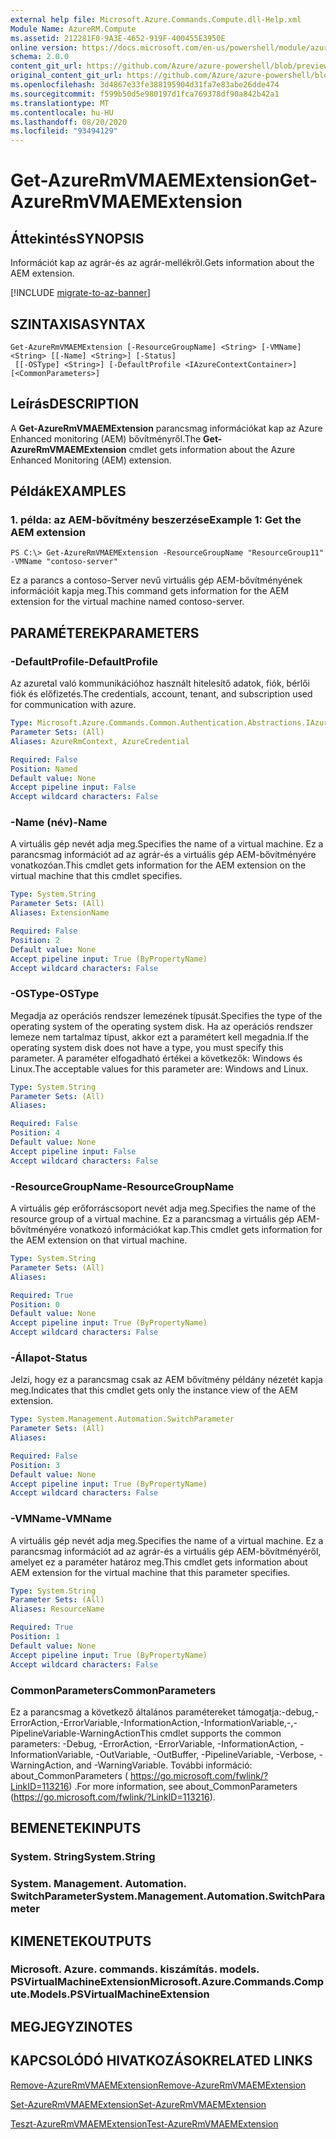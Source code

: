 ```yaml
---
external help file: Microsoft.Azure.Commands.Compute.dll-Help.xml
Module Name: AzureRM.Compute
ms.assetid: 212281F0-9A3E-4652-919F-400455E3950E
online version: https://docs.microsoft.com/en-us/powershell/module/azurerm.compute/get-azurermvmaemextension
schema: 2.0.0
content_git_url: https://github.com/Azure/azure-powershell/blob/preview/src/ResourceManager/Compute/Commands.Compute/help/Get-AzureRmVMAEMExtension.md
original_content_git_url: https://github.com/Azure/azure-powershell/blob/preview/src/ResourceManager/Compute/Commands.Compute/help/Get-AzureRmVMAEMExtension.md
ms.openlocfilehash: 3d4867e33fe388195904d31fa7e83abe26dde474
ms.sourcegitcommit: f599b50d5e980197d1fca769378df90a842b42a1
ms.translationtype: MT
ms.contentlocale: hu-HU
ms.lasthandoff: 08/20/2020
ms.locfileid: "93494129"
---
```

# <span data-ttu-id="9bdc0-101">Get-AzureRmVMAEMExtension</span><span class="sxs-lookup"><span data-stu-id="9bdc0-101">Get-AzureRmVMAEMExtension</span></span>

## <span data-ttu-id="9bdc0-102">Áttekintés</span><span class="sxs-lookup"><span data-stu-id="9bdc0-102">SYNOPSIS</span></span>
<span data-ttu-id="9bdc0-103">Információt kap az agrár-és az agrár-mellékről.</span><span class="sxs-lookup"><span data-stu-id="9bdc0-103">Gets information about the AEM extension.</span></span>

[!INCLUDE [migrate-to-az-banner](../../includes/migrate-to-az-banner.md)]

## <span data-ttu-id="9bdc0-104">SZINTAXISA</span><span class="sxs-lookup"><span data-stu-id="9bdc0-104">SYNTAX</span></span>

```
Get-AzureRmVMAEMExtension [-ResourceGroupName] <String> [-VMName] <String> [[-Name] <String>] [-Status]
 [[-OSType] <String>] [-DefaultProfile <IAzureContextContainer>] [<CommonParameters>]
```

## <span data-ttu-id="9bdc0-105">Leírás</span><span class="sxs-lookup"><span data-stu-id="9bdc0-105">DESCRIPTION</span></span>
<span data-ttu-id="9bdc0-106">A **Get-AzureRmVMAEMExtension** parancsmag információkat kap az Azure Enhanced monitoring (AEM) bővítményről.</span><span class="sxs-lookup"><span data-stu-id="9bdc0-106">The **Get-AzureRmVMAEMExtension** cmdlet gets information about the Azure Enhanced Monitoring (AEM) extension.</span></span>

## <span data-ttu-id="9bdc0-107">Példák</span><span class="sxs-lookup"><span data-stu-id="9bdc0-107">EXAMPLES</span></span>

### <span data-ttu-id="9bdc0-108">1. példa: az AEM-bővítmény beszerzése</span><span class="sxs-lookup"><span data-stu-id="9bdc0-108">Example 1: Get the AEM extension</span></span>
```
PS C:\> Get-AzureRmVMAEMExtension -ResourceGroupName "ResourceGroup11" -VMName "contoso-server"
```

<span data-ttu-id="9bdc0-109">Ez a parancs a contoso-Server nevű virtuális gép AEM-bővítményének információit kapja meg.</span><span class="sxs-lookup"><span data-stu-id="9bdc0-109">This command gets information for the AEM extension for the virtual machine named contoso-server.</span></span>

## <span data-ttu-id="9bdc0-110">PARAMÉTEREK</span><span class="sxs-lookup"><span data-stu-id="9bdc0-110">PARAMETERS</span></span>

### <span data-ttu-id="9bdc0-111">-DefaultProfile</span><span class="sxs-lookup"><span data-stu-id="9bdc0-111">-DefaultProfile</span></span>
<span data-ttu-id="9bdc0-112">Az azuretal való kommunikációhoz használt hitelesítő adatok, fiók, bérlői fiók és előfizetés.</span><span class="sxs-lookup"><span data-stu-id="9bdc0-112">The credentials, account, tenant, and subscription used for communication with azure.</span></span>

```yaml
Type: Microsoft.Azure.Commands.Common.Authentication.Abstractions.IAzureContextContainer
Parameter Sets: (All)
Aliases: AzureRmContext, AzureCredential

Required: False
Position: Named
Default value: None
Accept pipeline input: False
Accept wildcard characters: False
```

### <span data-ttu-id="9bdc0-113">-Name (név)</span><span class="sxs-lookup"><span data-stu-id="9bdc0-113">-Name</span></span>
<span data-ttu-id="9bdc0-114">A virtuális gép nevét adja meg.</span><span class="sxs-lookup"><span data-stu-id="9bdc0-114">Specifies the name of a virtual machine.</span></span>
<span data-ttu-id="9bdc0-115">Ez a parancsmag információt ad az agrár-és a virtuális gép AEM-bővítményére vonatkozóan.</span><span class="sxs-lookup"><span data-stu-id="9bdc0-115">This cmdlet gets information for the AEM extension on the virtual machine that this cmdlet specifies.</span></span>

```yaml
Type: System.String
Parameter Sets: (All)
Aliases: ExtensionName

Required: False
Position: 2
Default value: None
Accept pipeline input: True (ByPropertyName)
Accept wildcard characters: False
```

### <span data-ttu-id="9bdc0-116">-OSType</span><span class="sxs-lookup"><span data-stu-id="9bdc0-116">-OSType</span></span>
<span data-ttu-id="9bdc0-117">Megadja az operációs rendszer lemezének típusát.</span><span class="sxs-lookup"><span data-stu-id="9bdc0-117">Specifies the type of the operating system of the operating system disk.</span></span>
<span data-ttu-id="9bdc0-118">Ha az operációs rendszer lemeze nem tartalmaz típust, akkor ezt a paramétert kell megadnia.</span><span class="sxs-lookup"><span data-stu-id="9bdc0-118">If the operating system disk does not have a type, you must specify this parameter.</span></span>
<span data-ttu-id="9bdc0-119">A paraméter elfogadható értékei a következők: Windows és Linux.</span><span class="sxs-lookup"><span data-stu-id="9bdc0-119">The acceptable values for this parameter are: Windows and Linux.</span></span>

```yaml
Type: System.String
Parameter Sets: (All)
Aliases:

Required: False
Position: 4
Default value: None
Accept pipeline input: False
Accept wildcard characters: False
```

### <span data-ttu-id="9bdc0-120">-ResourceGroupName</span><span class="sxs-lookup"><span data-stu-id="9bdc0-120">-ResourceGroupName</span></span>
<span data-ttu-id="9bdc0-121">A virtuális gép erőforráscsoport nevét adja meg.</span><span class="sxs-lookup"><span data-stu-id="9bdc0-121">Specifies the name of the resource group of a virtual machine.</span></span>
<span data-ttu-id="9bdc0-122">Ez a parancsmag a virtuális gép AEM-bővítményére vonatkozó információkat kap.</span><span class="sxs-lookup"><span data-stu-id="9bdc0-122">This cmdlet gets information for the AEM extension on that virtual machine.</span></span>

```yaml
Type: System.String
Parameter Sets: (All)
Aliases:

Required: True
Position: 0
Default value: None
Accept pipeline input: True (ByPropertyName)
Accept wildcard characters: False
```

### <span data-ttu-id="9bdc0-123">-Állapot</span><span class="sxs-lookup"><span data-stu-id="9bdc0-123">-Status</span></span>
<span data-ttu-id="9bdc0-124">Jelzi, hogy ez a parancsmag csak az AEM bővítmény példány nézetét kapja meg.</span><span class="sxs-lookup"><span data-stu-id="9bdc0-124">Indicates that this cmdlet gets only the instance view of the AEM extension.</span></span>

```yaml
Type: System.Management.Automation.SwitchParameter
Parameter Sets: (All)
Aliases:

Required: False
Position: 3
Default value: None
Accept pipeline input: True (ByPropertyName)
Accept wildcard characters: False
```

### <span data-ttu-id="9bdc0-125">-VMName</span><span class="sxs-lookup"><span data-stu-id="9bdc0-125">-VMName</span></span>
<span data-ttu-id="9bdc0-126">A virtuális gép nevét adja meg.</span><span class="sxs-lookup"><span data-stu-id="9bdc0-126">Specifies the name of a virtual machine.</span></span>
<span data-ttu-id="9bdc0-127">Ez a parancsmag információt ad az agrár-és a virtuális gép AEM-bővítményéről, amelyet ez a paraméter határoz meg.</span><span class="sxs-lookup"><span data-stu-id="9bdc0-127">This cmdlet gets information about AEM extension for the virtual machine that this parameter specifies.</span></span>

```yaml
Type: System.String
Parameter Sets: (All)
Aliases: ResourceName

Required: True
Position: 1
Default value: None
Accept pipeline input: True (ByPropertyName)
Accept wildcard characters: False
```

### <span data-ttu-id="9bdc0-128">CommonParameters</span><span class="sxs-lookup"><span data-stu-id="9bdc0-128">CommonParameters</span></span>
<span data-ttu-id="9bdc0-129">Ez a parancsmag a következő általános paramétereket támogatja:-debug,-ErrorAction,-ErrorVariable,-InformationAction,-InformationVariable,-,-PipelineVariable-WarningAction</span><span class="sxs-lookup"><span data-stu-id="9bdc0-129">This cmdlet supports the common parameters: -Debug, -ErrorAction, -ErrorVariable, -InformationAction, -InformationVariable, -OutVariable, -OutBuffer, -PipelineVariable, -Verbose, -WarningAction, and -WarningVariable.</span></span> <span data-ttu-id="9bdc0-130">További információ: about_CommonParameters ( https://go.microsoft.com/fwlink/?LinkID=113216) .</span><span class="sxs-lookup"><span data-stu-id="9bdc0-130">For more information, see about_CommonParameters (https://go.microsoft.com/fwlink/?LinkID=113216).</span></span>

## <span data-ttu-id="9bdc0-131">BEMENETEK</span><span class="sxs-lookup"><span data-stu-id="9bdc0-131">INPUTS</span></span>

### <span data-ttu-id="9bdc0-132">System. String</span><span class="sxs-lookup"><span data-stu-id="9bdc0-132">System.String</span></span>

### <span data-ttu-id="9bdc0-133">System. Management. Automation. SwitchParameter</span><span class="sxs-lookup"><span data-stu-id="9bdc0-133">System.Management.Automation.SwitchParameter</span></span>

## <span data-ttu-id="9bdc0-134">KIMENETEK</span><span class="sxs-lookup"><span data-stu-id="9bdc0-134">OUTPUTS</span></span>

### <span data-ttu-id="9bdc0-135">Microsoft. Azure. commands. kiszámítás. models. PSVirtualMachineExtension</span><span class="sxs-lookup"><span data-stu-id="9bdc0-135">Microsoft.Azure.Commands.Compute.Models.PSVirtualMachineExtension</span></span>

## <span data-ttu-id="9bdc0-136">MEGJEGYZI</span><span class="sxs-lookup"><span data-stu-id="9bdc0-136">NOTES</span></span>

## <span data-ttu-id="9bdc0-137">KAPCSOLÓDÓ HIVATKOZÁSOK</span><span class="sxs-lookup"><span data-stu-id="9bdc0-137">RELATED LINKS</span></span>

[<span data-ttu-id="9bdc0-138">Remove-AzureRmVMAEMExtension</span><span class="sxs-lookup"><span data-stu-id="9bdc0-138">Remove-AzureRmVMAEMExtension</span></span>](./Remove-AzureRmVMAEMExtension.md)

[<span data-ttu-id="9bdc0-139">Set-AzureRmVMAEMExtension</span><span class="sxs-lookup"><span data-stu-id="9bdc0-139">Set-AzureRmVMAEMExtension</span></span>](./Set-AzureRmVMAEMExtension.md)

[<span data-ttu-id="9bdc0-140">Teszt-AzureRmVMAEMExtension</span><span class="sxs-lookup"><span data-stu-id="9bdc0-140">Test-AzureRmVMAEMExtension</span></span>](./Test-AzureRmVMAEMExtension.md)



